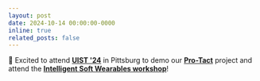 ```yaml
---
layout: post
date: 2024-10-14 00:00:00-0000
inline: true
related_posts: false
---
```


🛫 Excited to attend **[UIST '24](https://uist.acm.org/2024/)** in Pittsburg to demo our **[Pro-Tact](https://doi.org/10.1145/3654777.3676324)** project and attend the **[Intelligent Soft Wearables workshop](https://softwearables.github.io/)**!
